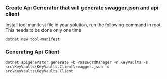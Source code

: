﻿### Create Api Generator that will generate swagger.json and api client


Install tool manifest file in your solution, run the following command in root. This needs to be done only one time
 ```
dotnet new tool-manifest
```

### Generating Api Client
```
dotnet apigenerator generate -b PasswordManager -n KeyVaults -s src\KeyVaults\KeyVaults.Client\swagger.json -o src\KeyVaults\KeyVaults.Client
```
